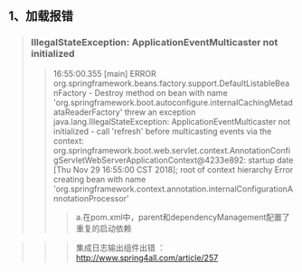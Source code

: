 ## 1、加载报错
> ### IllegalStateException: ApplicationEventMulticaster not initialized
>> 16:55:00.355 [main] ERROR org.springframework.beans.factory.support.DefaultListableBeanFactory - Destroy method on bean with name 'org.springframework.boot.autoconfigure.internalCachingMetadataReaderFactory' threw an exception
  java.lang.IllegalStateException: ApplicationEventMulticaster not initialized - call 'refresh' before multicasting events via the context: org.springframework.boot.web.servlet.context.AnnotationConfigServletWebServerApplicationContext@4233e892: startup date [Thu Nov 29 16:55:00 CST 2018]; root of context hierarchy
  Error creating bean with name 'org.springframework.context.annotation.internalConfigurationAnnotationProcessor'
>>> a.在pom.xml中，parent和dependencyManagement配置了重复的启动依赖
  
>>> 集成日志输出组件出错 ：http://www.spring4all.com/article/257
